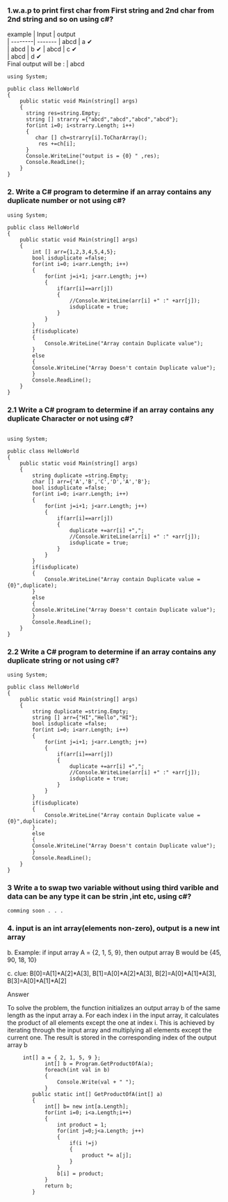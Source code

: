  
<h3>1.w.a.p to print first char from First string and 2nd char from 2nd string and so on using c#? </h3>
 

example 
| Input   | output    
| --------| ------- 
| abcd    | a ✔  
| abcd    | b ✔ 
| abcd    | c ✔  
| abcd    | d ✔    
Final output will be : | abcd
```
using System;

public class HelloWorld
{
    public static void Main(string[] args)
    {
      string res=string.Empty;
      string [] strarry ={"abcd","abcd","abcd","abcd"};
      for(int i=0; i<strarry.Length; i++)
      {
         char [] ch=strarry[i].ToCharArray();
          res +=ch[i];
      }
      Console.WriteLine("output is = {0} " ,res);
      Console.ReadLine();
    }
}

```

<h3>2. Write a C# program to determine if an array contains any duplicate number or not  using c#?</h3>

```
using System;

public class HelloWorld
{
    public static void Main(string[] args)
    {
        int [] arr={1,2,3,4,5,4,5};
        bool isduplicate =false;
        for(int i=0; i<arr.Length; i++)
        {
            for(int j=i+1; j<arr.Length; j++)
            {
                if(arr[i]==arr[j])
                {
                    //Console.WriteLine(arr[i] +" :" +arr[j]);
                    isduplicate = true;
                }
            }
        }
        if(isduplicate)
        {
            Console.WriteLine("Array contain Duplicate value");
        }
        else
        {
        Console.WriteLine("Array Doesn't contain Duplicate value");
        }
        Console.ReadLine();
    }
}
```



<h3>2.1 Write a C# program to determine if an array contains any duplicate Character or not  using c#?</h3>

```
 
using System;

public class HelloWorld
{
    public static void Main(string[] args)
    {
        string duplicate =string.Empty;
        char [] arr={'A','B','C','D','A','B'};
        bool isduplicate =false;
        for(int i=0; i<arr.Length; i++)
        {
            for(int j=i+1; j<arr.Length; j++)
            {
                if(arr[i]==arr[j])
                {
                    duplicate +=arr[i] +",";
                    //Console.WriteLine(arr[i] +" :" +arr[j]);
                    isduplicate = true;
                }
            }
        }
        if(isduplicate)
        {
            Console.WriteLine("Array contain Duplicate value ={0}",duplicate);
        }
        else
        {
        Console.WriteLine("Array Doesn't contain Duplicate value");
        }
        Console.ReadLine();
    }
}
```

<h3>2.2 Write a C# program to determine if an array contains any duplicate string or not  using c#?</h3>

```
using System;

public class HelloWorld
{
    public static void Main(string[] args)
    {
        string duplicate =string.Empty;
        string [] arr={"HI","Hello","HI"};
        bool isduplicate =false;
        for(int i=0; i<arr.Length; i++)
        {
            for(int j=i+1; j<arr.Length; j++)
            {
                if(arr[i]==arr[j])
                {
                    duplicate +=arr[i] +",";
                    //Console.WriteLine(arr[i] +" :" +arr[j]);
                    isduplicate = true;
                }
            }
        }
        if(isduplicate)
        {
            Console.WriteLine("Array contain Duplicate value ={0}",duplicate);
        }
        else
        {
        Console.WriteLine("Array Doesn't contain Duplicate value");
        }
        Console.ReadLine();
    }
}
```

<h3>3 Write a to swap two variable without using third varible and data can be any type it can be strin ,int etc,  using c#?</h3>

```
comming soon . . .
```


<h3>4. input is an int array(elements non-zero), output is a new int array</h3>
<p>b. Example: if input array A = {2, 1, 5, 9}, then output array B would be {45, 90, 18, 10}</p>
<p>c. clue: B[0]=A[1]*A[2]*A[3], B[1]=A[0]*A[2]*A[3], B[2]=A[0]*A[1]*A[3], B[3]=A[0]*A[1]*A[2]</p>

Answer
<p>To solve the problem, the function initializes an output array b of the same length as the input array a.
 For each index i in the input array, it calculates the product of all elements except the one at index i.
 This is achieved by iterating through the input array and multiplying all elements except the current one.
 The result is stored in the corresponding index of the output array b
 </p>
 
```
     int[] a = { 2, 1, 5, 9 };
            int[] b = Program.GetProductOfA(a);
            foreach(int val in b)
            {
                Console.Write(val + " ");
            }
        public static int[] GetProductOfA(int[] a)
        {
            int[] b= new int[a.Length];
            for(int i=0; i<a.Length;i++)
            {
                int product = 1;
                for(int j=0;j<a.Length; j++)
                {
                    if(i !=j)
                    {
                        product *= a[j];
                    }
                }
                b[i] = product;
            }
            return b;
        }
        
```



<!--

This File contain List of C# program.
https://www.sanfoundry.com/csharp-programming-examples/
1> W.a.p to get n number of y power.
 2> C# Program to Check Whether a Given Number is Even or Odd
 3>Singleton class ?
 4> difference betwwen interface & abstract class ?

 Implementing a Singleton Pattern
The Singleton is a design pattern that restricts the instantiation of a class to a single instance and provides a global point
of access to it. This question will test your understanding of object-oriented programming and design patterns in C#.

Task: Implement a thread-safe Singleton class in C#.

Constraints: The Singleton class should be designed in such a way that only a single instance of the class can exist in the
application, and this instance should be accessible globally.
Explanation:

The Singleton class is defined as sealed to prevent derivation, which could add instances.
A private, read-only padlock object is defined. This is used for thread synchronization to ensure that only one thread can enter the
lock code block at a time. This is important because, without thread safety, two threads could create two separate instances of the 
Singleton class.

The constructor of the Singleton class is defined as private to prevent instantiation from outside the class.

Inside the Instance property, if the Singleton instance is null, a new Singleton object is created and assigned to the instance variable. 
If the Singleton instance already exists, the existing instance is returned.

This question checks your understanding of object-oriented programming, specifically Singleton design pattern. Singleton is one of the 
Gang of Four design patterns and is categorized under creational design patterns as it deals with object creation mechanisms.
-->
